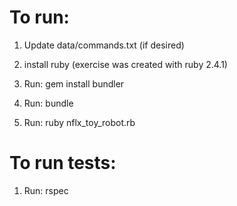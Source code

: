 # To run:

1. Update data/commands.txt (if desired)

2. install ruby (exercise was created with ruby 2.4.1)
3. Run: gem install bundler
4. Run: bundle
5. Run: ruby nflx_toy_robot.rb

# To run tests:
1. Run: rspec
